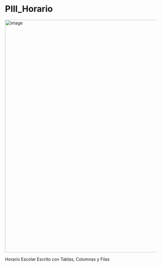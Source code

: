 # PIII_Horario
<img width="1353" height="768" alt="image" src="https://github.com/user-attachments/assets/12a392d1-dec5-4733-afb4-93bc364a1a2a" />

Horario Escolar Escrito con Tablas, Columnas y Filas
